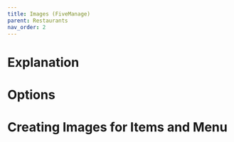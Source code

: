 ```yaml
---
title: Images (FiveManage)
parent: Restaurants
nav_order: 2
---
```


# Explanation

# Options

# Creating Images for Items and Menu

